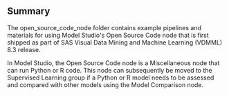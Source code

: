 ## Summary

The open_source_code_node folder contains example pipelines and materials for using Model Studio's Open Source Code node that is first shipped as part of SAS Visual Data Mining and Machine Learning (VDMML) 8.3 release.

In Model Studio, the Open Source Code node is a Miscellaneous node that can run Python or R code. This node can subsequently be moved to the Supervised Learning group if a Python or R model needs to be assessed and compared with other models using the Model Comparison node. 